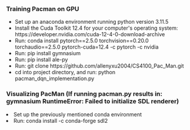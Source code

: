 <h3>Training Pacman on GPU</h3>
<ul>
<li>Set up an anaconda environment running python version 3.11.5</li>
<li>Install the Cuda Toolkit 12.4 for your computer's operating system: https://developer.nvidia.com/cuda-12-4-0-download-archive</li> 
<li>Run: conda install pytorch==2.5.0 torchvision==0.20.0 torchaudio==2.5.0 pytorch-cuda=12.4 -c pytorch -c nvidia</li>
<li>Run: pip install gymnasium</li>
<li>Run: pip install ale-py</li> 
<li>Run: git clone https://github.com/allenyxu2004/CS4100_Pac_Man.git</li>
<li>cd into project directory, and run: python pacman_dqn_implementation.py</li>
</ul>

<h3>Visualizing PacMan (If running pacman.py results in: gymnasium RuntimeError: Failed to initialize SDL renderer)</h3>
<li>Set up the previously mentioned conda environment</li>
<li>Run: conda install -c conda-forge sdl2</li>
